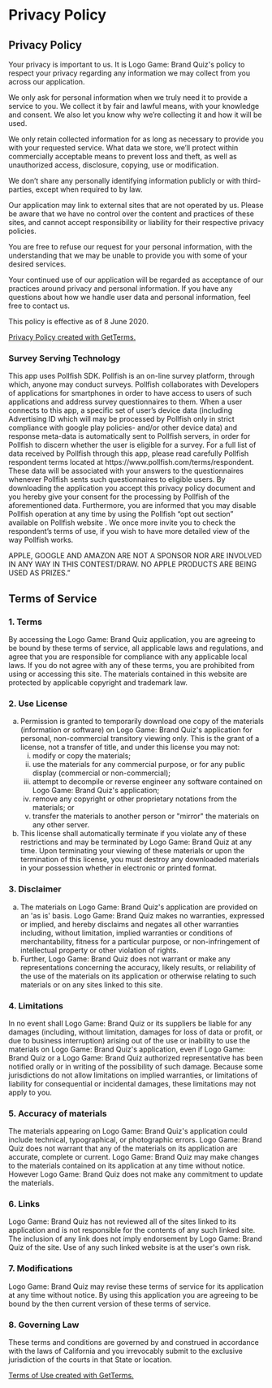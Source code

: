 # Privacy Policy

<h2>Privacy Policy</h2>
<p>Your privacy is important to us. It is Logo Game: Brand Quiz's policy to respect your privacy regarding any information we may collect from you across our application.</p>
<p>We only ask for personal information when we truly need it to provide a service to you. We collect it by fair and lawful means, with your knowledge and consent. We also let you know why we’re collecting it and how it will be used.</p>
<p>We only retain collected information for as long as necessary to provide you with your requested service. What data we store, we’ll protect within commercially acceptable means to prevent loss and theft, as well as unauthorized access, disclosure, copying, use or modification.</p>
<p>We don’t share any personally identifying information publicly or with third-parties, except when required to by law.</p>
<p>Our application may link to external sites that are not operated by us. Please be aware that we have no control over the content and practices of these sites, and cannot accept responsibility or liability for their respective privacy policies.</p>
<p>You are free to refuse our request for your personal information, with the understanding that we may be unable to provide you with some of your desired services.</p>
<p>Your continued use of our application will be regarded as acceptance of our practices around privacy and personal information. If you have any questions about how we handle user data and personal information, feel free to contact us.</p>
<p>This policy is effective as of 8 June 2020.</p>
<p><a href="https://getterms.io" title="Generate a free privacy policy">Privacy Policy created with GetTerms.</a></p>
<h3>Survey Serving Technology</h3>
<p>This app uses Pollfish SDK. Pollfish is an on-line survey platform, through which, anyone may conduct surveys. Pollfish collaborates with Developers of applications for smartphones in order to have access to users of such applications and address survey questionnaires to them. When a user connects to this app, a specific set of user’s device data (including Advertising ID which will may be processed by Pollfish only in strict compliance with google play policies- and/or other device data) and response meta-data is automatically sent to Pollfish servers, in order for Pollfish to discern whether the user is eligible for a survey. For a full list of data received by Pollfish through this app, please read carefully Pollfish respondent terms located at https://www.pollfish.com/terms/respondent. These data will be associated with your answers to the questionnaires whenever Pollfish sents such questionnaires to eligible users. By downloading the application you accept this privacy policy document and you hereby give your consent for the processing by Pollfish of the aforementioned data. Furthermore, you are informed that you may disable Pollfish operation at any time by using the Pollfish “opt out section” available on Pollfish website . We once more invite you to check the respondent’s terms of use, if you wish to have more detailed view of the way Pollfish works.

APPLE, GOOGLE AND AMAZON ARE NOT A SPONSOR NOR ARE INVOLVED IN ANY WAY IN THIS CONTEST/DRAW. NO APPLE PRODUCTS ARE BEING USED AS PRIZES.”</p>

<h2>Terms of Service</h2>
<h3>1. Terms</h3>
<p>By accessing the Logo Game: Brand Quiz application, you are agreeing to be bound by these terms of service, all applicable laws and regulations, and agree that you are responsible for compliance with any applicable local laws. If you do not agree with any of these terms, you are prohibited from using or accessing this site. The materials contained in this website are protected by applicable copyright and trademark law.</p>
<h3>2. Use License</h3>
<ol type="a">
   <li>Permission is granted to temporarily download one copy of the materials (information or software) on Logo Game: Brand Quiz's application for personal, non-commercial transitory viewing only. This is the grant of a license, not a transfer of title, and under this license you may not:
   <ol type="i">
       <li>modify or copy the materials;</li>
       <li>use the materials for any commercial purpose, or for any public display (commercial or non-commercial);</li>
       <li>attempt to decompile or reverse engineer any software contained on Logo Game: Brand Quiz's application;</li>
       <li>remove any copyright or other proprietary notations from the materials; or</li>
       <li>transfer the materials to another person or "mirror" the materials on any other server.</li>
   </ol>
    </li>
   <li>This license shall automatically terminate if you violate any of these restrictions and may be terminated by Logo Game: Brand Quiz at any time. Upon terminating your viewing of these materials or upon the termination of this license, you must destroy any downloaded materials in your possession whether in electronic or printed format.</li>
</ol>
<h3>3. Disclaimer</h3>
<ol type="a">
   <li>The materials on Logo Game: Brand Quiz's application are provided on an 'as is' basis. Logo Game: Brand Quiz makes no warranties, expressed or implied, and hereby disclaims and negates all other warranties including, without limitation, implied warranties or conditions of merchantability, fitness for a particular purpose, or non-infringement of intellectual property or other violation of rights.</li>
   <li>Further, Logo Game: Brand Quiz does not warrant or make any representations concerning the accuracy, likely results, or reliability of the use of the materials on its application or otherwise relating to such materials or on any sites linked to this site.</li>
</ol>
<h3>4. Limitations</h3>
<p>In no event shall Logo Game: Brand Quiz or its suppliers be liable for any damages (including, without limitation, damages for loss of data or profit, or due to business interruption) arising out of the use or inability to use the materials on Logo Game: Brand Quiz's application, even if Logo Game: Brand Quiz or a Logo Game: Brand Quiz authorized representative has been notified orally or in writing of the possibility of such damage. Because some jurisdictions do not allow limitations on implied warranties, or limitations of liability for consequential or incidental damages, these limitations may not apply to you.</p>
<h3>5. Accuracy of materials</h3>
<p>The materials appearing on Logo Game: Brand Quiz's application could include technical, typographical, or photographic errors. Logo Game: Brand Quiz does not warrant that any of the materials on its application are accurate, complete or current. Logo Game: Brand Quiz may make changes to the materials contained on its application at any time without notice. However Logo Game: Brand Quiz does not make any commitment to update the materials.</p>
<h3>6. Links</h3>
<p>Logo Game: Brand Quiz has not reviewed all of the sites linked to its application and is not responsible for the contents of any such linked site. The inclusion of any link does not imply endorsement by Logo Game: Brand Quiz of the site. Use of any such linked website is at the user's own risk.</p>
<h3>7. Modifications</h3>
<p>Logo Game: Brand Quiz may revise these terms of service for its application at any time without notice. By using this application you are agreeing to be bound by the then current version of these terms of service.</p>
<h3>8. Governing Law</h3>
<p>These terms and conditions are governed by and construed in accordance with the laws of California and you irrevocably submit to the exclusive jurisdiction of the courts in that State or location.</p>
<p><a href="https://getterms.io" title="Generate a free terms of use document">Terms of Use created with GetTerms.</a></p>


